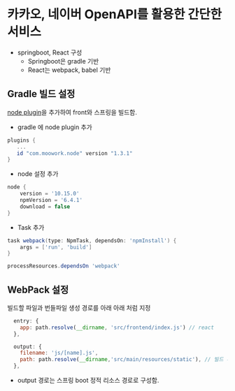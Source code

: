 # 카카오, 네이버 OpenAPI를 활용한 간단한 서비스

* springboot, React 구성
  * Springboot은 gradle 기반
  * React는 webpack, babel 기반

## Gradle 빌드 설정

[node plugin](https://github.com/srs/gradle-node-plugin/blob/master/docs/node.md)을 추가하여 front와 스프링을 빌드함.

* gradle 에 node plugin 추가
```groovy
plugins {
   ...
   id "com.moowork.node" version "1.3.1"
}
```

* node 설정 추가
```groovy
node {
	version = '10.15.0'
	npmVersion = '6.4.1'
	download = false
}
```

* Task 추가
```groovy
task webpack(type: NpmTask, dependsOn: 'npmInstall') {
	args = ['run', 'build']
}

processResources.dependsOn 'webpack'
```

## WebPack 설정

빌드할 파일과 번들파일 생성 경로를 아래 아래 처럼 지정

```javaScript
  entry: {
    app: path.resolve(__dirname, 'src/frontend/index.js') // react 
  },

  output: {
    filename: 'js/[name].js',
    path: path.resolve(__dirname,'src/main/resources/static'), // 빌드 후 배포 경로
  },
```
* output 경로는 스프링 boot 정적 리소스 경로로 구성함.